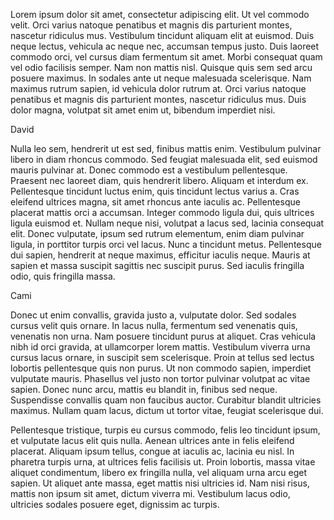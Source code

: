 Lorem ipsum dolor sit amet, consectetur adipiscing elit. Ut vel commodo velit. Orci varius natoque penatibus et magnis dis parturient montes, nascetur ridiculus mus. Vestibulum tincidunt aliquam elit at euismod. Duis neque lectus, vehicula ac neque nec, accumsan tempus justo. Duis laoreet commodo orci, vel cursus diam fermentum sit amet. Morbi consequat quam vel odio facilisis semper. Nam non mattis nisl. Quisque quis sem sed arcu posuere maximus. In sodales ante ut neque malesuada scelerisque. Nam maximus rutrum sapien, id vehicula dolor rutrum at. Orci varius natoque penatibus et magnis dis parturient montes, nascetur ridiculus mus. Duis dolor magna, volutpat sit amet enim ut, bibendum imperdiet nisi.

David

Nulla leo sem, hendrerit ut est sed, finibus mattis enim. Vestibulum pulvinar libero in diam rhoncus commodo. Sed feugiat malesuada elit, sed euismod mauris pulvinar at. Donec commodo est a vestibulum pellentesque. Praesent nec laoreet diam, quis hendrerit libero. Aliquam et interdum ex. Pellentesque tincidunt luctus enim, quis tincidunt lectus varius a. Cras eleifend ultrices magna, sit amet rhoncus ante iaculis ac. Pellentesque placerat mattis orci a accumsan. Integer commodo ligula dui, quis ultrices ligula euismod et. Nullam neque nisi, volutpat a lacus sed, lacinia consequat elit. Donec vulputate, ipsum sed rutrum elementum, enim diam pulvinar ligula, in porttitor turpis orci vel lacus. Nunc a tincidunt metus. Pellentesque dui sapien, hendrerit at neque maximus, efficitur iaculis neque. Mauris at sapien et massa suscipit sagittis nec suscipit purus. Sed iaculis fringilla odio, quis fringilla massa.

Cami 

Donec ut enim convallis, gravida justo a, vulputate dolor. Sed sodales cursus velit quis ornare. In lacus nulla, fermentum sed venenatis quis, venenatis non urna. Nam posuere tincidunt purus at aliquet. Cras vehicula nibh id orci gravida, at ullamcorper lorem mattis. Vestibulum viverra urna cursus lacus ornare, in suscipit sem scelerisque. Proin at tellus sed lectus lobortis pellentesque quis non purus. Ut non commodo sapien, imperdiet vulputate mauris. Phasellus vel justo non tortor pulvinar volutpat ac vitae sapien. Donec nunc arcu, mattis eu blandit in, finibus sed neque. Suspendisse convallis quam non faucibus auctor. Curabitur blandit ultricies maximus. Nullam quam lacus, dictum ut tortor vitae, feugiat scelerisque dui.

Pellentesque tristique, turpis eu cursus commodo, felis leo tincidunt ipsum, et vulputate lacus elit quis nulla. Aenean ultrices ante in felis eleifend placerat. Aliquam ipsum tellus, congue at iaculis ac, lacinia eu nisl. In pharetra turpis urna, at ultrices felis facilisis ut. Proin lobortis, massa vitae aliquet condimentum, libero ex fringilla nulla, vel aliquam urna arcu eget sapien. Ut aliquet ante massa, eget mattis nisi ultricies id. Nam nisi risus, mattis non ipsum sit amet, dictum viverra mi. Vestibulum lacus odio, ultricies sodales posuere eget, dignissim ac turpis.